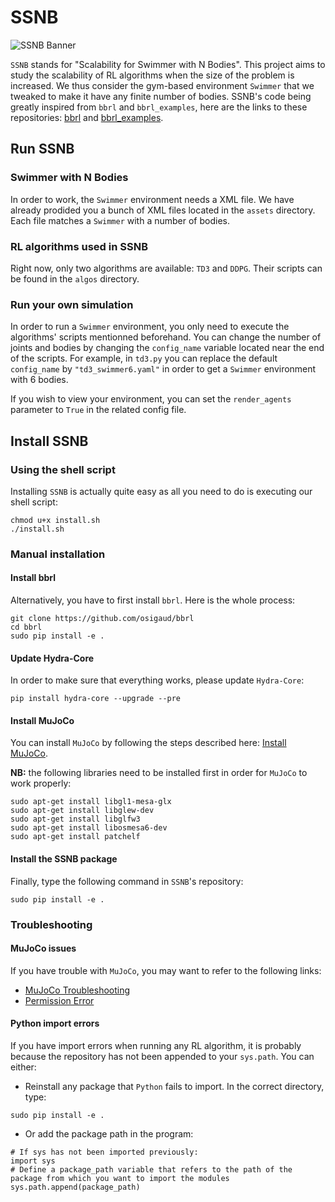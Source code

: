 # SSNB

![SSNB Banner](https://github.com/PaulTiberiu/SSNB/blob/main/SSNB.png)

`SSNB` stands for "Scalability for Swimmer with N Bodies". This project aims to study the scalability of RL algorithms when the size of the problem is increased. We thus consider the gym-based environment `Swimmer` that we tweaked to make it have any finite number of bodies. SSNB's code being greatly inspired from `bbrl` and `bbrl_examples`, here are the links to these repositories: [bbrl](https://github.com/osigaud/bbrl) and [bbrl_examples](https://github.com/osigaud/bbrl_examples).


## Run SSNB

### Swimmer with N Bodies

In order to work, the `Swimmer` environment needs a XML file. We have already prodided you a bunch of XML files located in the `assets` directory. Each file matches a `Swimmer` with a number of bodies.


### RL algorithms used in SSNB

Right now, only two algorithms are available: `TD3` and `DDPG`. Their scripts can be found in the `algos` directory.


### Run your own simulation

In order to run a `Swimmer` environment, you only need to execute the algorithms' scripts mentionned beforehand. You can change the number of joints and bodies by changing the `config_name` variable located near the end of the scripts. For example, in `td3.py` you can replace the default `config_name` by `"td3_swimmer6.yaml"` in order to get a `Swimmer` environment with 6 bodies.

If you wish to view your environment, you can set the `render_agents` parameter to `True` in the related config file.


## Install SSNB

### Using the shell script

Installing `SSNB` is actually quite easy as all you need to do is executing our shell script:
```
chmod u+x install.sh
./install.sh
```


### Manual installation

#### Install bbrl

Alternatively, you have to first install `bbrl`. Here is the whole process:
```
git clone https://github.com/osigaud/bbrl
cd bbrl
sudo pip install -e .
```


#### Update Hydra-Core

In order to make sure that everything works, please update `Hydra-Core`:
```
pip install hydra-core --upgrade --pre
```


#### Install MuJoCo

You can install `MuJoCo` by following the steps described here: [Install MuJoCo](https://github.com/openai/mujoco-py#install-mujoco).

**NB:** the following libraries need to be installed first in order for `MuJoCo` to work properly:
```
sudo apt-get install libgl1-mesa-glx
sudo apt-get install libglew-dev
sudo apt-get install libglfw3
sudo apt-get install libosmesa6-dev
sudo apt-get install patchelf
```


#### Install the SSNB package

Finally, type the following command in `SSNB`'s repository:
```
sudo pip install -e .
```


### Troubleshooting

#### MuJoCo issues

If you have trouble with `MuJoCo`, you may want to refer to the following links:
- [MuJoCo Troubleshooting](https://github.com/openai/mujoco-py#troubleshooting)
- [Permission Error](https://github.com/openai/mujoco-py/issues/351)


#### Python import errors

If you have import errors when running any RL algorithm, it is probably because the repository has not been appended to your `sys.path`. You can either:

- Reinstall any package that `Python` fails to import. In the correct directory, type:
```
sudo pip install -e .
```

- Or add the package path in the program:
```
# If sys has not been imported previously:
import sys
# Define a package_path variable that refers to the path of the package from which you want to import the modules
sys.path.append(package_path)
```
